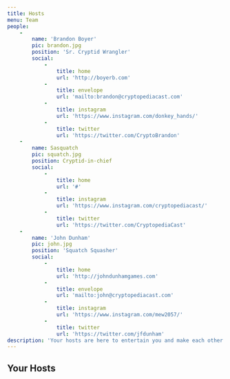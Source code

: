 ```yaml
---
title: Hosts
menu: Team
people:
    -
        name: 'Brandon Boyer'
        pic: brandon.jpg
        position: 'Sr. Cryptid Wrangler'
        social:
            -
                title: home
                url: 'http://boyerb.com'
            -
                title: envelope
                url: 'mailto:brandon@cryptopediacast.com'
            -
                title: instagram
                url: 'https://www.instagram.com/donkey_hands/'
            -
                title: twitter
                url: 'https://twitter.com/CryptoBrandon'
    -
        name: Sasquatch
        pic: squatch.jpg
        position: Cryptid-in-chief
        social:
            -
                title: home
                url: '#'
            -
                title: instagram
                url: 'https://www.instagram.com/cryptopediacast/'
            -
                title: twitter
                url: 'https://twitter.com/CryptopediaCast'
    -
        name: 'John Dunham'
        pic: john.jpg
        position: 'Squatch Squasher'
        social:
            -
                title: home
                url: 'http://johndunhamgames.com'
            -
                title: envelope
                url: 'mailto:john@cryptopediacast.com'
            -
                title: instagram
                url: 'https://www.instagram.com/mew2057/'
            -
                title: twitter
                url: 'https://twitter.com/jfdunham'
description: 'Your hosts are here to entertain you and make each other''s job more difficult.'
---
```


## Your Hosts
